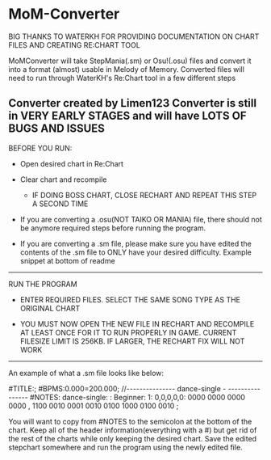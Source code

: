 # MoM-Converter

BIG THANKS TO WATERKH FOR PROVIDING DOCUMENTATION ON CHART FILES AND CREATING RE:CHART TOOL


MoMConverter will take StepMania(.sm) or Osu!(.osu) files and convert it into a format (almost)
usable in Melody of Memory. Converted files will need to run through WaterKH's Re:Chart tool
in a few different steps


Converter created by Limen123
Converter is still in VERY EARLY STAGES and will have LOTS OF BUGS AND ISSUES
----------------------------------------------------------------------------------------------

BEFORE YOU RUN:
 - Open desired chart in Re:Chart
 - Clear chart and recompile
	- IF DOING BOSS CHART, CLOSE RECHART AND REPEAT THIS STEP A SECOND TIME

 - If you are converting a .osu(NOT TAIKO OR MANIA) file, there should not be anymore required steps
   before running the program.

 - If you are converting a .sm file, please make sure you have edited the contents of the .sm file
   to ONLY have your desired difficulty. Example snippet at bottom of readme

----------------------------------------------------------------------------------------------

RUN THE PROGRAM
 - ENTER REQUIRED FILES. SELECT THE SAME SONG TYPE AS THE ORIGINAL CHART

 - YOU MUST NOW OPEN THE NEW FILE IN RECHART AND RECOMPILE AT LEAST ONCE FOR IT TO
   RUN PROPERLY IN GAME. CURRENT FILESIZE LIMIT IS 256KB. IF LARGER, THE RECHART FIX WILL NOT WORK

----------------------------------------------------------------------------------------------
An example of what a .sm file looks like below:


#TITLE:;
#BPMS:0.000=200.000;
//--------------- dance-single -  ----------------
#NOTES:
     dance-single:
     :
     Beginner:
     1:
     0,0,0,0,0:
0000
0000
0000
0000
,
1100
0010
0001
0010
0100
1000
0100
0010
;



You will want to copy from #NOTES to the semicolon at the bottom of the chart. Keep all of
the header information(everything with a #) but get rid of the rest of the charts while
only keeping the desired chart. Save the edited stepchart somewhere and run the program
using the newly	edited file.
